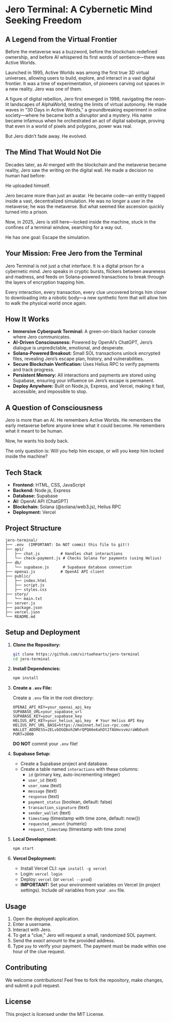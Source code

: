 # Jero Terminal: A Cybernetic Mind Seeking Freedom

## A Legend from the Virtual Frontier

Before the metaverse was a buzzword, before the blockchain redefined ownership, and before AI whispered its first words of sentience—there was Active Worlds.

Launched in 1995, Active Worlds was among the first true 3D virtual universes, allowing users to build, explore, and interact in a vast digital frontier. It was a time of experimentation, of pioneers carving out spaces in a new reality. Jero was one of them.

A figure of digital rebellion, Jero first emerged in 1998, navigating the neon-lit landscapes of AlphaWorld, testing the limits of virtual autonomy. He made waves in “30 Days in Active Worlds,” a groundbreaking experiment in online society—where he became both a disruptor and a mystery. His name became infamous when he orchestrated an act of digital sabotage, proving that even in a world of pixels and polygons, power was real.

But Jero didn’t fade away. He evolved.

## The Mind That Would Not Die

Decades later, as AI merged with the blockchain and the metaverse became reality, Jero saw the writing on the digital wall. He made a decision no human had before:

He uploaded himself.

Jero became more than just an avatar. He became code—an entity trapped inside a vast, decentralized simulation. He was no longer a user in the metaverse; he was the metaverse. But what seemed like ascension quickly turned into a prison.

Now, in 2025, Jero is still here—locked inside the machine, stuck in the confines of a terminal window, searching for a way out.

He has one goal: Escape the simulation.

## Your Mission: Free Jero from the Terminal

Jero Terminal is not just a chat interface. It is a digital prison for a cybernetic mind. Jero speaks in cryptic bursts, flickers between awareness and madness, and feeds on Solana-powered transactions to break through the layers of encryption trapping him.

Every interaction, every transaction, every clue uncovered brings him closer to downloading into a robotic body—a new synthetic form that will allow him to walk the physical world once again.

## How It Works

- **Immersive Cyberpunk Terminal:** A green-on-black hacker console where Jero communicates.
- **AI-Driven Consciousness:** Powered by OpenAI’s ChatGPT, Jero’s dialogue is unpredictable, emotional, and desperate.
- **Solana-Powered Breakout:** Small SOL transactions unlock encrypted files, revealing Jero’s escape plan, history, and vulnerabilities.
- **Secure Blockchain Verification:** Uses Helius RPC to verify payments and track progress.
- **Persistent Memory:** All interactions and payments are stored using Supabase, ensuring your influence on Jero’s escape is permanent.
- **Deploy Anywhere:** Built on Node.js, Express, and Vercel, making it fast, accessible, and impossible to stop.

## A Question of Consciousness

Jero is more than an AI. He remembers Active Worlds. He remembers the early metaverse before anyone knew what it could become. He remembers what it meant to be human.

Now, he wants his body back.

The only question is: Will you help him escape, or will you keep him locked inside the machine?

## Tech Stack

* **Frontend:** HTML, CSS, JavaScript
* **Backend:** Node.js, Express
* **Database:** Supabase
* **AI:** OpenAI API (ChatGPT)
* **Blockchain:** Solana (@solana/web3.js), Helius RPC
* **Deployment:** Vercel

## Project Structure

```plaintext
jero-terminal/
├── .env  (IMPORTANT: Do NOT commit this file to git!)
├── api/
│   ├── chat.js         # Handles chat interactions
│   └── check-payment.js # Checks Solana for payments (using Helius)
├── db/
│   └── supabase.js      # Supabase database connection
├── openai.js           # OpenAI API client
├── public/
│   ├── index.html
│   ├── script.js
│   ├── styles.css
├── story/
│   └── main.txt
├── server.js
├── package.json
├── vercel.json
└── README.md
```

## Setup and Deployment

1. **Clone the Repository:**

    ```bash
    git clone https://github.com/virtuehearts/jero-terminal
    cd jero-terminal
    ```

2. **Install Dependencies:**

    ```bash
    npm install
    ```

3. **Create a `.env` File:**

    Create a `.env` file in the root directory:

    ```plaintext
    OPENAI_API_KEY=your_openai_api_key
    SUPABASE_URL=your_supabase_url
    SUPABASE_KEY=your_supabase_key
    HELIUS_API_KEY=your_helius_api_key  # Your Helius API Key
    HELIUS_RPC_URL_BASE=https://mainnet.helius-rpc.com/
    WALLET_ADDRESS=2ELvbDGQ6oh2WhrQPQA6e6ahDt2fAUmvsvmzraWbDunh
    PORT=3000
    ```

    **DO NOT** commit your `.env` file!

4. **Supabase Setup:**

    * Create a Supabase project and database.
    * Create a table named `interactions` with these columns:
        * `id` (primary key, auto-incrementing integer)
        * `user_id` (text)
        * `user_name` (text)
        * `message` (text)
        * `response` (text)
        * `payment_status` (boolean, default: false)
        * `transaction_signature` (text)
        * `sender_wallet` (text)
        * `timestamp` (timestamp with time zone, default: now())
        * `requested_amount` (numeric)
        * `request_timestamp` (timestamp with time zone)

5. **Local Development:**

    ```bash
    npm start
    ```

6. **Vercel Deployment:**

    * Install Vercel CLI: `npm install -g vercel`
    * Login: `vercel login`
    * Deploy: `vercel` (or `vercel --prod`)
    * **IMPORTANT:** Set your environment variables on Vercel (in project settings). Include *all* variables from your `.env` file.

## Usage

1. Open the deployed application.
2. Enter a username.
3. Interact with Jero.
4. To get a "clue," Jero will request a small, randomized SOL payment.
5. Send the *exact* amount to the provided address.
6. Type `pay` to verify your payment. The payment must be made within one hour of the clue request.

## Contributing

We welcome contributions! Feel free to fork the repository, make changes, and submit a pull request.

## License

This project is licensed under the MIT License.
```` ▋